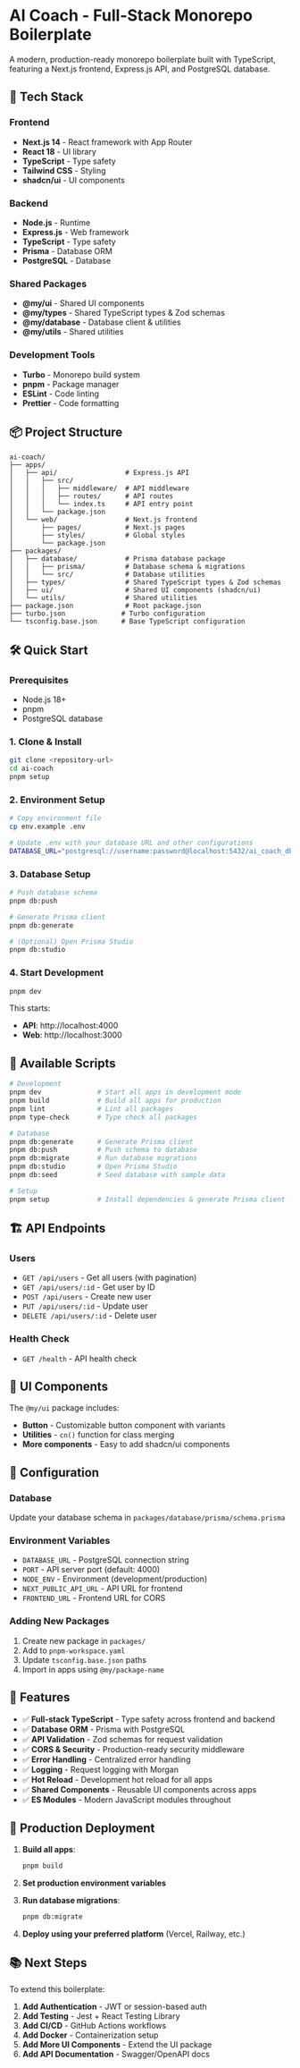 # AI Coach - Full-Stack Monorepo Boilerplate

A modern, production-ready monorepo boilerplate built with TypeScript, featuring a Next.js frontend, Express.js API, and PostgreSQL database.

## 🚀 **Tech Stack**

### **Frontend**

- **Next.js 14** - React framework with App Router
- **React 18** - UI library
- **TypeScript** - Type safety
- **Tailwind CSS** - Styling
- **shadcn/ui** - UI components

### **Backend**

- **Node.js** - Runtime
- **Express.js** - Web framework
- **TypeScript** - Type safety
- **Prisma** - Database ORM
- **PostgreSQL** - Database

### **Shared Packages**

- **@my/ui** - Shared UI components
- **@my/types** - Shared TypeScript types & Zod schemas
- **@my/database** - Database client & utilities
- **@my/utils** - Shared utilities

### **Development Tools**

- **Turbo** - Monorepo build system
- **pnpm** - Package manager
- **ESLint** - Code linting
- **Prettier** - Code formatting

## 📦 **Project Structure**

```
ai-coach/
├── apps/
│   ├── api/                 # Express.js API
│   │   ├── src/
│   │   │   ├── middleware/  # API middleware
│   │   │   ├── routes/      # API routes
│   │   │   └── index.ts     # API entry point
│   │   └── package.json
│   └── web/                 # Next.js frontend
│       ├── pages/           # Next.js pages
│       ├── styles/          # Global styles
│       └── package.json
├── packages/
│   ├── database/            # Prisma database package
│   │   ├── prisma/          # Database schema & migrations
│   │   └── src/             # Database utilities
│   ├── types/               # Shared TypeScript types & Zod schemas
│   ├── ui/                  # Shared UI components (shadcn/ui)
│   └── utils/               # Shared utilities
├── package.json             # Root package.json
├── turbo.json              # Turbo configuration
└── tsconfig.base.json      # Base TypeScript configuration
```

## 🛠️ **Quick Start**

### **Prerequisites**

- Node.js 18+
- pnpm
- PostgreSQL database

### **1. Clone & Install**

```bash
git clone <repository-url>
cd ai-coach
pnpm setup
```

### **2. Environment Setup**

```bash
# Copy environment file
cp env.example .env

# Update .env with your database URL and other configurations
DATABASE_URL="postgresql://username:password@localhost:5432/ai_coach_db"
```

### **3. Database Setup**

```bash
# Push database schema
pnpm db:push

# Generate Prisma client
pnpm db:generate

# (Optional) Open Prisma Studio
pnpm db:studio
```

### **4. Start Development**

```bash
pnpm dev
```

This starts:

- **API**: http://localhost:4000
- **Web**: http://localhost:3000

## 📝 **Available Scripts**

```bash
# Development
pnpm dev              # Start all apps in development mode
pnpm build            # Build all apps for production
pnpm lint             # Lint all packages
pnpm type-check       # Type check all packages

# Database
pnpm db:generate      # Generate Prisma client
pnpm db:push          # Push schema to database
pnpm db:migrate       # Run database migrations
pnpm db:studio        # Open Prisma Studio
pnpm db:seed          # Seed database with sample data

# Setup
pnpm setup            # Install dependencies & generate Prisma client
```

## 🏗️ **API Endpoints**

### **Users**

- `GET /api/users` - Get all users (with pagination)
- `GET /api/users/:id` - Get user by ID
- `POST /api/users` - Create new user
- `PUT /api/users/:id` - Update user
- `DELETE /api/users/:id` - Delete user

### **Health Check**

- `GET /health` - API health check

## 🎨 **UI Components**

The `@my/ui` package includes:

- **Button** - Customizable button component with variants
- **Utilities** - `cn()` function for class merging
- **More components** - Easy to add shadcn/ui components

## 🔧 **Configuration**

### **Database**

Update your database schema in `packages/database/prisma/schema.prisma`

### **Environment Variables**

- `DATABASE_URL` - PostgreSQL connection string
- `PORT` - API server port (default: 4000)
- `NODE_ENV` - Environment (development/production)
- `NEXT_PUBLIC_API_URL` - API URL for frontend
- `FRONTEND_URL` - Frontend URL for CORS

### **Adding New Packages**

1. Create new package in `packages/`
2. Add to `pnpm-workspace.yaml`
3. Update `tsconfig.base.json` paths
4. Import in apps using `@my/package-name`

## 🧪 **Features**

- ✅ **Full-stack TypeScript** - Type safety across frontend and backend
- ✅ **Database ORM** - Prisma with PostgreSQL
- ✅ **API Validation** - Zod schemas for request validation
- ✅ **CORS & Security** - Production-ready security middleware
- ✅ **Error Handling** - Centralized error handling
- ✅ **Logging** - Request logging with Morgan
- ✅ **Hot Reload** - Development hot reload for all apps
- ✅ **Shared Components** - Reusable UI components across apps
- ✅ **ES Modules** - Modern JavaScript modules throughout

## 🚀 **Production Deployment**

1. **Build all apps**:

   ```bash
   pnpm build
   ```

2. **Set production environment variables**

3. **Run database migrations**:

   ```bash
   pnpm db:migrate
   ```

4. **Deploy using your preferred platform** (Vercel, Railway, etc.)

## 📚 **Next Steps**

To extend this boilerplate:

1. **Add Authentication** - JWT or session-based auth
2. **Add Testing** - Jest + React Testing Library
3. **Add CI/CD** - GitHub Actions workflows
4. **Add Docker** - Containerization setup
5. **Add More UI Components** - Extend the UI package
6. **Add API Documentation** - Swagger/OpenAPI docs
